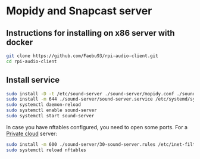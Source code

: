 # Mopidy and Snapcast server

## Instructions for installing on x86 server with docker

```bash
git clone https://github.com/Faebu93/rpi-audio-client.git
cd rpi-audio-client
```

## Install service

```bash
sudo install -D -t /etc/sound-server ./sound-server/mopidy.conf ./sound-server/snapserver.conf ./sound-server/compose.yml
sudo install -m 644 ./sound-server/sound-server.service /etc/systemd/system
sudo systemctl daemon-reload
sudo systemctl enable sound-server
sudo systemctl start sound-server
```

In case you have nftables configured, you need to open some ports. For a [Private cloud](https://github.com/Faebu93/Private-Cloud) server:

```bash
sudo install -m 600 ./sound-server/30-sound-server.rules /etc/inet-filter.rules.d
sudo systemctl reload nftables
```